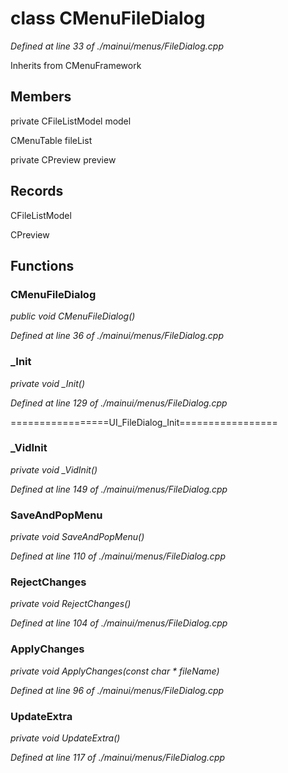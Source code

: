 # class CMenuFileDialog

*Defined at line 33 of ./mainui/menus/FileDialog.cpp*

Inherits from CMenuFramework



## Members

private CFileListModel model

CMenuTable fileList

private CPreview preview



## Records

CFileListModel

CPreview



## Functions

### CMenuFileDialog

*public void CMenuFileDialog()*

*Defined at line 36 of ./mainui/menus/FileDialog.cpp*

### _Init

*private void _Init()*

*Defined at line 129 of ./mainui/menus/FileDialog.cpp*

=================UI_FileDialog_Init=================

### _VidInit

*private void _VidInit()*

*Defined at line 149 of ./mainui/menus/FileDialog.cpp*

### SaveAndPopMenu

*private void SaveAndPopMenu()*

*Defined at line 110 of ./mainui/menus/FileDialog.cpp*

### RejectChanges

*private void RejectChanges()*

*Defined at line 104 of ./mainui/menus/FileDialog.cpp*

### ApplyChanges

*private void ApplyChanges(const char * fileName)*

*Defined at line 96 of ./mainui/menus/FileDialog.cpp*

### UpdateExtra

*private void UpdateExtra()*

*Defined at line 117 of ./mainui/menus/FileDialog.cpp*



